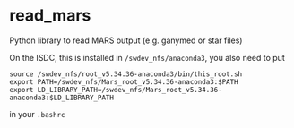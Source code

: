 # read_mars
Python library to read MARS output (e.g. ganymed or star files)

On the ISDC, this is installed in `/swdev_nfs/anaconda3`,
you also need to put

```
source /swdev_nfs/root_v5.34.36-anaconda3/bin/this_root.sh
export PATH=/swdev_nfs/Mars_root_v5.34.36-anaconda3:$PATH
export LD_LIBRARY_PATH=/swdev_nfs/Mars_root_v5.34.36-anaconda3:$LD_LIBRARY_PATH
```
in your `.bashrc`

